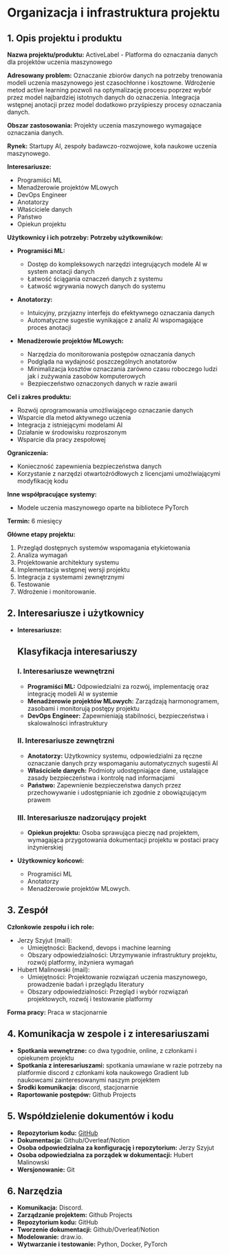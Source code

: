 # Organizacja i infrastruktura projektu

## 1. Opis projektu i produktu
**Nazwa projektu/produktu:** ActiveLabel - Platforma do oznaczania danych dla projektów uczenia maszynowego

**Adresowany problem:** Oznaczanie zbiorów danych na potrzeby trenowania modeli uczenia maszynowego jest czasochłonne i kosztowne. Wdrożenie metod active learning pozwoli na optymalizację procesu poprzez wybór przez model najbardziej istotnych danych do oznaczenia. Integracja wstępnej anotacji przez model dodatkowo przyśpieszy procesy oznaczania danych.  

**Obszar zastosowania:** Projekty uczenia maszynowego wymagające oznaczania danych.

**Rynek:** Startupy AI, zespoły badawczo-rozwojowe, koła naukowe uczenia maszynowego.

**Interesariusze:** 
- Programiści ML
- Menadżerowie projektów MLowych
- DevOps Engineer
- Anotatorzy
- Właściciele danych
- Państwo
- Opiekun projektu

**Użytkownicy i ich potrzeby:**
**Potrzeby użytkowników:**

- **Programiści ML:**
    - Dostęp do kompleksowych narzędzi integrujących modele AI w system anotacji danych
    - Łatwość ściągania oznaczeń danych z systemu
    - Łatwość wgrywania nowych danych do systemu

- **Anotatorzy:**
    - Intuicyjny, przyjazny interfejs do efektywnego oznaczania danych
    - Automatyczne sugestie wynikające z analiz AI wspomagające proces anotacji

- **Menadżerowie projektów MLowych:**
    - Narzędzia do monitorowania postępów oznaczania danych
    - Podgląda na wydajność poszczególnych anotatorów
    - Minimalizacja kosztów oznaczania zarówno czasu roboczego ludzi jak i zużywania zasobów komputerowych
    - Bezpieczeństwo oznaczonych danych w razie awarii


**Cel i zakres produktu:**
- Rozwój oprogramowania umożliwiającego oznaczanie danych
- Wsparcie dla metod aktywnego uczenia
- Integracja z istniejącymi modelami AI
- Działanie w środowisku rozproszonym
- Wsparcie dla pracy zespołowej

**Ograniczenia:**
- Konieczność zapewnienia bezpieczeństwa danych
- Korzystanie z narzędzi otwartoźródłowych z licencjami umożlwiającymi modyfikację kodu

**Inne współpracujące systemy:**
- Modele uczenia maszynowego oparte na bibliotece PyTorch

**Termin:** 6 miesięcy

**Główne etapy projektu:**
1. Przegląd dostępnych systemów wspomagania etykietowania
2. Analiza wymagań
3. Projektowanie architektury systemu
3. Implementacja wstępnej wersji projektu
4. Integracja z systemami zewnętrznymi
5. Testowanie
6. Wdrożenie i monitorowanie.

## 2. Interesariusze i użytkownicy
- **Interesariusze:** 
    ## Klasyfikacja interesariuszy

    ### I. Interesariusze wewnętrzni
    - **Programiści ML:** Odpowiedzialni za rozwój, implementację oraz integrację modeli AI w systemie
    - **Menadżerowie projektów MLowych:** Zarządzają harmonogramem, zasobami i monitorują postępy projektu
    - **DevOps Engineer:** Zapewnieniają stabilności, bezpieczeństwa i skalowalności infrastruktury

    ### II. Interesariusze zewnętrzni
    - **Anotatorzy:** Użytkownicy systemu, odpowiedzialni za ręczne oznaczanie danych przy wspomaganiu automatycznych sugestii AI
    - **Właściciele danych:** Podmioty udostępniające dane, ustalające zasady bezpieczeństwa i kontrolę nad informacjami
    - **Państwo:** Zapewnienie bezpieczeństwa danych przez przechowywanie i udostępnianie ich zgodnie z obowiązującym prawem

    ### III. Interesariusze nadzorujący projekt
    - **Opiekun projektu:** Osoba sprawująca pieczę nad projektem, wymagająca przygotowania dokumentacji projektu w postaci pracy inżynierskiej 

- **Użytkownicy końcowi:** 
    - Programiści ML 
    - Anotatorzy
    - Menadżerowie projektów MLowych.

## 3. Zespół
**Członkowie zespołu i ich role:**
- Jerzy Szyjut (mail):
    - Umiejętności: Backend, devops i machine learning
    - Obszary odpowiedzialności: Utrzymywanie infrastruktury projektu, rozwój platformy, inżyniera wymagań 
- Hubert Malinowski (mail):
    - Umiejętności: Projektowanie rozwiązań uczenia maszynowego, prowadzenie badań i przeglądu literatury
    - Obszary odpowiedzialności: Przegląd i wybór rozwiązań projektowych, rozwój i testowanie platformy

**Forma pracy:** Praca w stacjonarnie

## 4. Komunikacja w zespole i z interesariuszami
- **Spotkania wewnętrzne:** co dwa tygodnie, online, z członkami i opiekunem projektu
- **Spotkania z interesariuszami:** spotkania umawiane w razie potrzeby na platformie discord z członkami koła naukowego Gradient lub naukowcami zainteresowanymi naszym projektem 
- **Środki komunikacja:** discord, stacjonarnie
- **Raportowanie postępów:** Github Projects

## 5. Współdzielenie dokumentów i kodu
- **Repozytorium kodu:** [GitHub](https://github.com/jerzyszyjut/active-annotate) 
- **Dokumentacja:** Github/Overleaf/Notion
- **Osoba odpowiedzialna za konfigurację i repozytorium:** Jerzy Szyjut
- **Osoba odpowiedzialna za porządek w dokumentacji:** Hubert Malinowski
- **Wersjonowanie:** Git

## 6. Narzędzia
- **Komunikacja:** Discord.
- **Zarządzanie projektem:** Github Projects
- **Repozytorium kodu:** GitHub
- **Tworzenie dokumentacji:** Github/Overleaf/Notion
- **Modelowanie:** draw.io.
- **Wytwarzanie i testowanie:** Python, Docker, PyTorch

